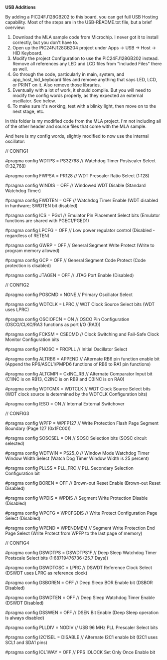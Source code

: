 <b>USB Additions</b>

By adding a PIC24FJ128GB202 to this board, you can get full USB Hosting capability.  Most of the steps are in the USB-README.txt file, but a brief overview:

1. Download the MLA sample code from Microchip.  I never got it to install correctly, but you don't have to.
2. Open up the PIC24FJ128GB204 project under Apps -> USB -> Host -> HID Keyboard.
3. Modify the project Configuration to use the PIC24FJ128GB202 instead.  Remove all references any LED and LCD files from "Included Files" there as well.
4. Go through the code, particularly in main, system, and app_host_hid_keyboard files and remove anything that says LED, LCD, or PRINT on it.  Also remove those libraries.
5. Eventually with a lot of work, it should compile.  But you will need to modify the config words properly, as they expected an external oscillator.  See below.
6. To make sure it's working, test with a blinky light, then move on to the next stage, etc.

In this folder is my modified code from the MLA project.  I'm not including all of the other header and source files that come with the MLA sample.

And here is my config words, slightly modified to now use the internal oscillator:

// CONFIG1

#pragma config WDTPS = PS32768          // Watchdog Timer Postscaler Select (1:32,768)

#pragma config FWPSA = PR128            // WDT Prescaler Ratio Select (1:128)

#pragma config WINDIS = OFF             // Windowed WDT Disable (Standard Watchdog Timer)

#pragma config FWDTEN = OFF             // Watchdog Timer Enable (WDT disabled in hardware; SWDTEN bit disabled)

#pragma config ICS = PGx1               // Emulator Pin Placement Select bits (Emulator functions are shared with PGEC1/PGED1)

#pragma config LPCFG = OFF              // Low power regulator control (Disabled - regardless of RETEN)

#pragma config GWRP = OFF               // General Segment Write Protect (Write to program memory allowed)

#pragma config GCP = OFF                // General Segment Code Protect (Code protection is disabled)

#pragma config JTAGEN = OFF             // JTAG Port Enable (Disabled)

// CONFIG2

#pragma config POSCMD = NONE              // Primary Oscillator Select

#pragma config WDTCLK = LPRC            // WDT Clock Source Select bits (WDT uses LPRC)

#pragma config OSCIOFCN = ON            // OSCO Pin Configuration (OSCO/CLKO/RA3 functions as port I/O (RA3))

#pragma config FCKSM = CSECMD           // Clock Switching and Fail-Safe Clock Monitor Configuration bits 

#pragma config FNOSC = FRCPLL           // Initial Oscillator Select 

#pragma config ALTRB6 = APPEND          // Alternate RB6 pin function enable bit (Append the RP6/ASCL1/PMPD6 functions of RB6 to RA1 pin functions)

#pragma config ALTCMPI = CxINC_RB       // Alternate Comparator Input bit (C1INC is on RB13, C2INC is on RB9 and C3INC is on RA0)

#pragma config WDTCMX = WDTCLK          // WDT Clock Source Select bits (WDT clock source is determined by the WDTCLK Configuration bits)

#pragma config IESO = ON               // Internal External Switchover

// CONFIG3

#pragma config WPFP = WPFP127           // Write Protection Flash Page Segment Boundary (Page 127 (0x1FC00))

#pragma config SOSCSEL = ON             // SOSC Selection bits (SOSC circuit selected)

#pragma config WDTWIN = PS25_0          // Window Mode Watchdog Timer Window Width Select (Watch Dog Timer Window Width is 25 percent)

#pragma config PLLSS = PLL_FRC          // PLL Secondary Selection Configuration bit

#pragma config BOREN = OFF              // Brown-out Reset Enable (Brown-out Reset Disabled)

#pragma config WPDIS = WPDIS            // Segment Write Protection Disable (Disabled)

#pragma config WPCFG = WPCFGDIS         // Write Protect Configuration Page Select (Disabled)

#pragma config WPEND = WPENDMEM         // Segment Write Protection End Page Select (Write Protect from WPFP to the last page of memory)

// CONFIG4

#pragma config DSWDTPS = DSWDTPS1F      // Deep Sleep Watchdog Timer Postscale Select bits (1:68719476736 (25.7 Days))

#pragma config DSWDTOSC = LPRC          // DSWDT Reference Clock Select (DSWDT uses LPRC as reference clock)

#pragma config DSBOREN = OFF            // Deep Sleep BOR Enable bit (DSBOR Disabled)

#pragma config DSWDTEN = OFF            // Deep Sleep Watchdog Timer Enable (DSWDT Disabled)

#pragma config DSSWEN = OFF             // DSEN Bit Enable (Deep Sleep operation is always disabled)

#pragma config PLLDIV = NODIV          // USB 96 MHz PLL Prescaler Select bits 

#pragma config I2C1SEL = DISABLE        // Alternate I2C1 enable bit (I2C1 uses SCL1 and SDA1 pins)

#pragma config IOL1WAY = OFF            // PPS IOLOCK Set Only Once Enable bit
